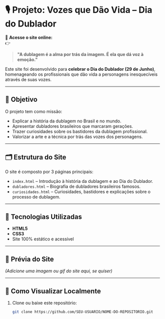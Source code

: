 # 🎙️ Projeto: Vozes que Dão Vida – Dia do Dublador

🔗 **Acesse o site online:**  
👉 

> **"A dublagem é a alma por trás da imagem. É ela que dá voz à emoção."**

Este site foi desenvolvido para **celebrar o Dia do Dublador (29 de Junho)**, homenageando os profissionais que dão vida a personagens inesquecíveis através de suas vozes.

---

## 📌 Objetivo

O projeto tem como missão:

- Explicar a história da dublagem no Brasil e no mundo.
- Apresentar dubladores brasileiros que marcaram gerações.
- Trazer curiosidades sobre os bastidores da dublagem profissional.
- Valorizar a arte e a técnica por trás das vozes dos personagens.

---

## 🗂️ Estrutura do Site

O site é composto por 3 páginas principais:

- `index.html` – Introdução à história da dublagem e ao Dia do Dublador.
- `dubladores.html` – Biografia de dubladores brasileiros famosos.
- `curiosidades.html` – Curiosidades, bastidores e explicações sobre o processo de dublagem.

---

## 🎨 Tecnologias Utilizadas

- **HTML5**
- **CSS3**
- Site 100% estático e acessível

---

## 📸 Prévia do Site

*(Adicione uma imagem ou gif do site aqui, se quiser)*

---

## 📁 Como Visualizar Localmente

1. Clone ou baixe este repositório:
   ```bash
   git clone https://github.com/SEU-USUARIO/NOME-DO-REPOSITORIO.git
